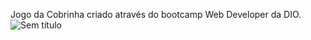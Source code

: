 Jogo da Cobrinha criado através do bootcamp Web Developer da DIO.
![Sem título](https://user-images.githubusercontent.com/98542561/153030614-25daf7a5-15c9-48b7-b8f1-1de115cf801f.png)
